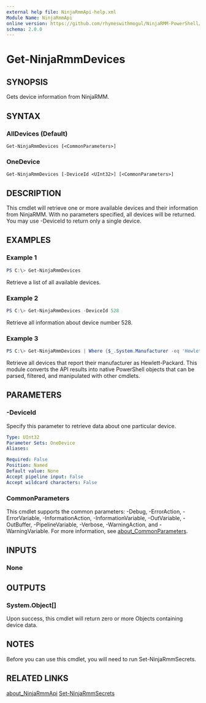 ```yaml
---
external help file: NinjaRmmApi-help.xml
Module Name: NinjaRmmApi
online version: https://github.com/rhymeswithmogul/NinjaRMM-PowerShell/blob/main/man/en-US/Get-NinjaRmmDevices.md
schema: 2.0.0
---
```


# Get-NinjaRmmDevices

## SYNOPSIS
Gets device information from NinjaRMM.

## SYNTAX

### AllDevices (Default)
```
Get-NinjaRmmDevices [<CommonParameters>]
```

### OneDevice
```
Get-NinjaRmmDevices [-DeviceId <UInt32>] [<CommonParameters>]
```

## DESCRIPTION
This cmdlet will retrieve one or more available devices and their information from NinjaRMM.  With no parameters specified, all devices will be returned.  You may use -DeviceId to return only a single device.

## EXAMPLES

### Example 1
```powershell
PS C:\> Get-NinjaRmmDevices
```

Retrieve a list of all available devices.

### Example 2
```powershell
PS C:\> Get-NinjaRmmDevices -DeviceId 528
```

Retrieve all information about device number 528.

### Example 3
```powershell
PS C:\> Get-NinjaRmmDevices | Where {$_.System.Manufacturer -eq 'Hewlett-Packard'} | Out-GridView
```

Retrieve all devices that report their manufacturer as Hewlett-Packard.  This module converts the API results into native PowerShell objects that can be parsed, filtered, and manipulated with other cmdlets.

## PARAMETERS

### -DeviceId
Specify this parameter to retrieve data about one particular device.

```yaml
Type: UInt32
Parameter Sets: OneDevice
Aliases:

Required: False
Position: Named
Default value: None
Accept pipeline input: False
Accept wildcard characters: False
```

### CommonParameters
This cmdlet supports the common parameters: -Debug, -ErrorAction, -ErrorVariable, -InformationAction, -InformationVariable, -OutVariable, -OutBuffer, -PipelineVariable, -Verbose, -WarningAction, and -WarningVariable. For more information, see [about_CommonParameters](http://go.microsoft.com/fwlink/?LinkID=113216).

## INPUTS

### None

## OUTPUTS

### System.Object[]
Upon success, this cmdlet will return zero or more Objects containing device data.

## NOTES
Before you can use this cmdlet, you will need to run Set-NinjaRmmSecrets.

## RELATED LINKS

[about_NinjaRmmApi]()
[Set-NinjaRmmSecrets]()